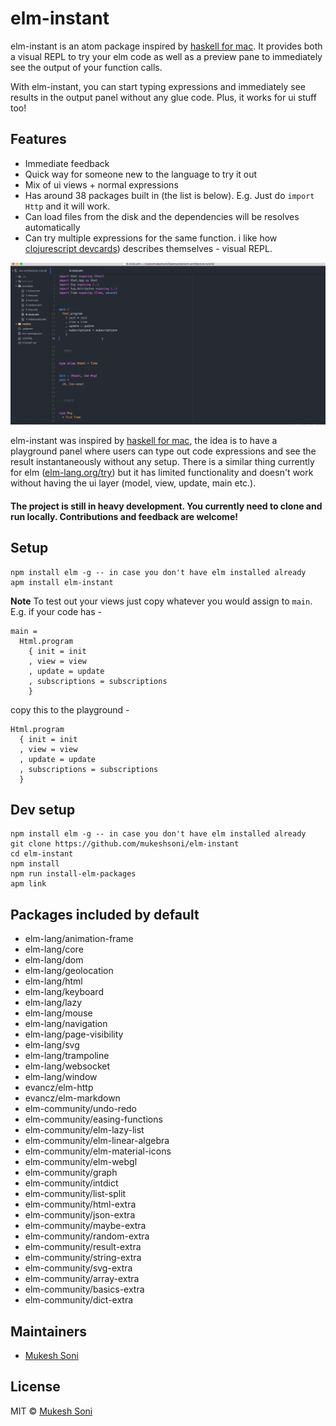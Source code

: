 # elm-instant

elm-instant is an atom package inspired by [haskell for mac](http://haskellformac.com). It provides both a visual REPL to try your elm code as well as a preview pane to immediately see the output of your function calls.

With elm-instant, you can start typing expressions and immediately see results in the output panel without any glue code. Plus, it works for ui stuff too!

## Features

- Immediate feedback
- Quick way for someone new to the language to try it out
- Mix of ui views + normal expressions
- Has around 38 packages built in (the list is below). E.g. Just do `import Http` and it will work.
- Can load files from the disk and the dependencies will be resolves automatically
- Can try multiple expressions for the same function. i like how [clojurescript devcards](https://github.com/bhauman/devcards)) describes themselves - visual REPL.

![Elm counter pairs from elm-architechture examples](images/showcase.gif)

elm-instant was inspired by [haskell for mac](http://haskellformac.com), the idea is to have a playground panel where users can type out code expressions and see the result instantaneously without any setup. There is a similar thing currently for elm ([elm-lang.org/try](elm-lang.org/try)) but it has limited functionality and doesn't work without having the ui layer (model, view, update, main etc.).

#### The project is still in heavy development. You currently need to clone and run locally. Contributions and feedback are welcome!

## Setup

```
npm install elm -g -- in case you don't have elm installed already
apm install elm-instant
```

**Note**
To test out your views just copy whatever you would assign to `main`. E.g. if your code has -

```
main =
  Html.program
    { init = init
    , view = view
    , update = update
    , subscriptions = subscriptions
    }
```

copy this to the playground -

```
Html.program
  { init = init
  , view = view
  , update = update
  , subscriptions = subscriptions
  }
```

## Dev setup

```
npm install elm -g -- in case you don't have elm installed already
git clone https://github.com/mukeshsoni/elm-instant
cd elm-instant
npm install
npm run install-elm-packages
apm link
```

## Packages included by default
- elm-lang/animation-frame
- elm-lang/core
- elm-lang/dom
- elm-lang/geolocation
- elm-lang/html
- elm-lang/keyboard
- elm-lang/lazy
- elm-lang/mouse
- elm-lang/navigation
- elm-lang/page-visibility
- elm-lang/svg
- elm-lang/trampoline
- elm-lang/websocket
- elm-lang/window
- evancz/elm-http
- evancz/elm-markdown
- elm-community/undo-redo
- elm-community/easing-functions
- elm-community/elm-lazy-list
- elm-community/elm-linear-algebra
- elm-community/elm-material-icons
- elm-community/elm-webgl
- elm-community/graph
- elm-community/intdict
- elm-community/list-split
- elm-community/html-extra
- elm-community/json-extra
- elm-community/maybe-extra
- elm-community/random-extra
- elm-community/result-extra
- elm-community/string-extra
- elm-community/svg-extra
- elm-community/array-extra
- elm-community/basics-extra
- elm-community/dict-extra

## Maintainers

- [Mukesh Soni](https://github.com/mukeshsoni)

## License
MIT © [Mukesh Soni](https://github.com/mukeshsoni)
